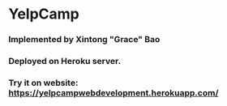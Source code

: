 # YelpCamp

### Implemented by Xintong "Grace" Bao

### Deployed on Heroku server. 

### Try it on website: https://yelpcampwebdevelopment.herokuapp.com/
